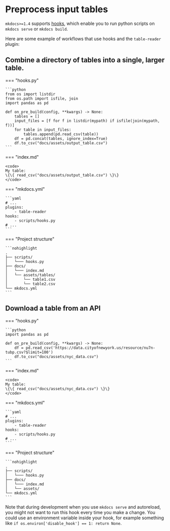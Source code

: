 # Preprocess input tables

`mkdocs>=1.4` supports [hooks](https://www.mkdocs.org/user-guide/configuration/#hooks), which enable you to run python scripts on `mkdocs serve` or `mkdocs build`.

Here are some example of workflows that use hooks and the `table-reader` plugin:

## Combine a directory of tables into a single, larger table.

=== "hooks.py"

    ```python
    from os import listdir
    from os.path import isfile, join
    import pandas as pd

    def on_pre_build(config, **kwargs) -> None:
        tables = []
        input_files = [f for f in listdir(mypath) if isfile(join(mypath, f))]
        for table in input_files:
            tables.append(pd.read_csv(table))
        df = pd.concat(tables, ignore_index=True)
        df.to_csv("docs/assets/output_table.csv")
    ```

=== "index.md"

    <code>
    My table:
    \{\{ read_csv("docs/assets/output_table.csv") \}\}
    </code>

=== "mkdocs.yml"

    ```yaml
    # ...
    plugins:
        - table-reader
    hooks:
        - scripts/hooks.py
    # ...
    ```

=== "Project structure"

    ```nohighlight
    .
    ├── scripts/
    │   └─── hooks.py
    ├── docs/
    │   └─── index.md
    │   └── assets/tables/
    │       └── table1.csv
    │       └── table2.csv
    └── mkdocs.yml
    ```

## Download a table from an API

=== "hooks.py"

    ```python
    import pandas as pd

    def on_pre_build(config, **kwargs) -> None:
        df = pd.read_csv('https://data.cityofnewyork.us/resource/nu7n-tubp.csv?$limit=100')
        df.to_csv("docs/assets/nyc_data.csv")
    ```

=== "index.md"

    <code>
    My table:
    \{\{ read_csv("docs/assets/nyc_data.csv") \}\}
    </code>

=== "mkdocs.yml"

    ```yaml
    # ...
    plugins:
        - table-reader
    hooks:
        - scripts/hooks.py
    # ...
    ```

=== "Project structure"

    ```nohighlight
    .
    ├── scripts/
    │   └─── hooks.py
    ├── docs/
    │   └─── index.md
    │   └── assets/
    └── mkdocs.yml
    ```

Note that during development when you use `mkdocs serve` and autoreload, you might not want to run this hook every time you make a change. You could use an environment variable inside your hook, for example something like `if os.environ['disable_hook'] == 1: return None`.